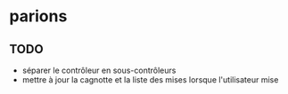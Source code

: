 # parions

TODO
--------------
- séparer le contrôleur en sous-contrôleurs
- mettre à jour la cagnotte et la liste des mises lorsque l'utilisateur mise
